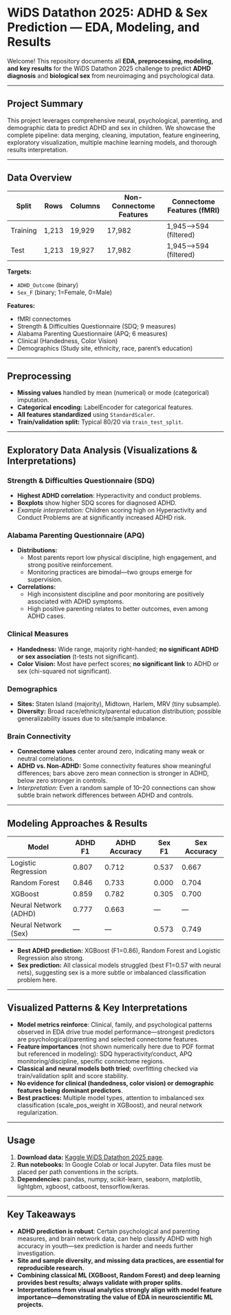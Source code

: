# WiDS Datathon 2025: ADHD & Sex Prediction — EDA, Modeling, and Results

Welcome! This repository documents all **EDA, preprocessing, modeling, and key results** for the WiDS Datathon 2025 challenge to predict **ADHD diagnosis** and **biological sex** from neuroimaging and psychological data.

***

## Project Summary

This project leverages comprehensive neural, psychological, parenting, and demographic data to predict ADHD and sex in children. We showcase the complete pipeline: data merging, cleaning, imputation, feature engineering, exploratory visualization, multiple machine learning models, and thorough results interpretation.

***

## Data Overview

| Split     | Rows  | Columns | Non-Connectome Features | Connectome Features (fMRI) |
|-----------|-------|---------|------------------------|----------------------------|
| Training  | 1,213 | 19,929  | 17,982                 | 1,945–>594 (filtered)      |
| Test      | 1,213 | 19,927  | 17,982                 | 1,945–>594 (filtered)      |

**Targets:**  
- `ADHD_Outcome` (binary)  
- `Sex_F` (binary; 1=Female, 0=Male)

**Features:**  
- fMRI connectomes  
- Strength & Difficulties Questionnaire (SDQ; 9 measures)  
- Alabama Parenting Questionnaire (APQ; 6 measures)  
- Clinical (Handedness, Color Vision)  
- Demographics (Study site, ethnicity, race, parent’s education)

***

## Preprocessing

- **Missing values** handled by mean (numerical) or mode (categorical) imputation.
- **Categorical encoding:** LabelEncoder for categorical features.
- **All features standardized** using `StandardScaler`.
- **Train/validation split:** Typical 80/20 via `train_test_split`.

***

## Exploratory Data Analysis (Visualizations & Interpretations)

### Strength & Difficulties Questionnaire (SDQ)
- **Highest ADHD correlation**: Hyperactivity and conduct problems.
- **Boxplots** show higher SDQ scores for diagnosed ADHD.
- *Example interpretation:* Children scoring high on Hyperactivity and Conduct Problems are at significantly increased ADHD risk.

### Alabama Parenting Questionnaire (APQ)
- **Distributions:**  
  - Most parents report low physical discipline, high engagement, and strong positive reinforcement.
  - Monitoring practices are bimodal—two groups emerge for supervision.
- **Correlations:**  
  - High inconsistent discipline and poor monitoring are positively associated with ADHD symptoms.
  - High positive parenting relates to better outcomes, even among ADHD cases.

### Clinical Measures
- **Handedness:** Wide range, majority right-handed; **no significant ADHD or sex association** (t-tests not significant).
- **Color Vision:** Most have perfect scores; **no significant link** to ADHD or sex (chi-squared not significant).

### Demographics
- **Sites:** Staten Island (majority), Midtown, Harlem, MRV (tiny subsample).
- **Diversity:** Broad race/ethnicity/parental education distribution; possible generalizability issues due to site/sample imbalance.

### Brain Connectivity
- **Connectome values** center around zero, indicating many weak or neutral correlations.
- **ADHD vs. Non-ADHD:** Some connectivity features show meaningful differences; bars above zero mean connection is stronger in ADHD, below zero stronger in controls.
- *Interpretation:* Even a random sample of 10–20 connections can show subtle brain network differences between ADHD and controls.

***

## Modeling Approaches & Results

| Model                 | ADHD F1 | ADHD Accuracy | Sex F1 | Sex Accuracy |
|-----------------------|---------|--------------|--------|--------------|
| Logistic Regression   | 0.807   | 0.712        | 0.537  | 0.667        |
| Random Forest         | 0.846   | 0.733        | 0.000  | 0.704        |
| XGBoost               | 0.859   | 0.782        | 0.305  | 0.700        |
| Neural Network (ADHD) | 0.777   | 0.663        | —      | —            |
| Neural Network (Sex)  | —       | —            | 0.573  | 0.749        |

- **Best ADHD prediction:** XGBoost (F1=0.86), Random Forest and Logistic Regression also strong.
- **Sex prediction:** All classical models struggled (best F1=0.57 with neural nets), suggesting sex is a more subtle or imbalanced classification problem here.

***

## Visualized Patterns & Key Interpretations

- **Model metrics reinforce**: Clinical, family, and psychological patterns observed in EDA drive true model performance—strongest predictors are psychological/parenting and selected connectome features.
- **Feature importances** (not shown numerically here due to PDF format but referenced in modeling): SDQ hyperactivity/conduct, APQ monitoring/discipline, specific connectome regions.
- **Classical and neural models both tried**; overfitting checked via train/validation split and score stability.
- **No evidence for clinical (handedness, color vision) or demographic features being dominant predictors**.
- **Best practices:** Multiple model types, attention to imbalanced sex classification (scale_pos_weight in XGBoost), and neural network regularization.

***

## Usage

1. **Download data:** [Kaggle WiDS Datathon 2025 page](https://www.kaggle.com/competitions/widsdatathon2025/data).
2. **Run notebooks:** In Google Colab or local Jupyter. Data files must be placed per path conventions in the scripts.
3. **Dependencies:** pandas, numpy, scikit-learn, seaborn, matplotlib, lightgbm, xgboost, catboost, tensorflow/keras.

***

## Key Takeaways

- **ADHD prediction is robust**: Certain psychological and parenting measures, and brain network data, can help classify ADHD with high accuracy in youth—sex prediction is harder and needs further investigation.
- **Site and sample diversity, and missing data practices, are essential for reproducible research.**
- **Combining classical ML (XGBoost, Random Forest) and deep learning provides best results; always validate with proper splits.**
- **Interpretations from visual analytics strongly align with model feature importance—demonstrating the value of EDA in neuroscientific ML projects.**
